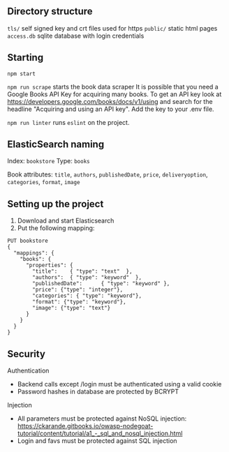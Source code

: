 ## Directory structure

`tls/` self signed key and crt files used for https
`public/` static html pages
`access.db` sqlite database with login credentials


## Starting

`npm start`

`npm run scrape` starts the book data scraper
It is possible that you need a Google Books API Key for acquiring many books. To
get an API key look at https://developers.google.com/books/docs/v1/using and search
for the headline "Acquiring and using an API key". Add the key to your .env file.

`npm run linter` runs `eslint` on the project.

## ElasticSearch naming
Index: `bookstore`
Type: `books`

Book attributes:
`title`, `authors`, `publishedDate`, `price`, `deliveryoption`, `categories`, `format`, `image`


## Setting up the project

1. Download and start Elasticsearch 
2. Put the following mapping:

```
PUT bookstore
{
  "mappings": {
    "books": {
      "properties": {
        "title":    { "type": "text"  },
        "authors":  { "type": "keyword"  },
        "publishedDate":      { "type": "keyword" },
        "price": {"type": "integer"},
        "categories": { "type": "keyword"},
        "format": {"type": "keyword"},
        "image": {"type": "text"}
      }
    }
  }
}
```

## Security

Authentication

* Backend calls except /login must be authenticated using a valid cookie
* Password hashes in database are protected by BCRYPT

Injection

* All parameters must be protected against NoSQL injection: https://ckarande.gitbooks.io/owasp-nodegoat-tutorial/content/tutorial/a1_-_sql_and_nosql_injection.html
* Login and favs must be protected against SQL injection